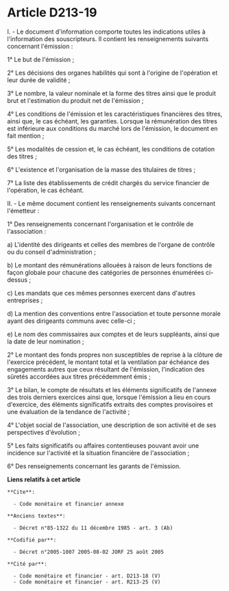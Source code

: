 # Article D213-19

I. - Le document d'information comporte toutes les indications utiles à l'information des souscripteurs. Il contient les
renseignements suivants concernant l'émission :

1° Le but de l'émission ;

2° Les décisions des organes habilités qui sont à l'origine de l'opération et leur durée de validité ;

3° Le nombre, la valeur nominale et la forme des titres ainsi que le produit brut et l'estimation du produit net de
l'émission ;

4° Les conditions de l'émission et les caractéristiques financières des titres, ainsi que, le cas échéant, les garanties.
Lorsque la rémunération des titres est inférieure aux conditions du marché lors de l'émission, le document en fait mention ;

5° Les modalités de cession et, le cas échéant, les conditions de cotation des titres ;

6° L'existence et l'organisation de la masse des titulaires de titres ;

7° La liste des établissements de crédit chargés du service financier de l'opération, le cas échéant.

II. - Le même document contient les renseignements suivants concernant l'émetteur :

1° Des renseignements concernant l'organisation et le contrôle de l'association :

a) L'identité des dirigeants et celles des membres de l'organe de contrôle ou du conseil d'administration ;

b) Le montant des rémunérations allouées à raison de leurs fonctions de façon globale pour chacune des catégories de
personnes énumérées ci-dessus ;

c) Les mandats que ces mêmes personnes exercent dans d'autres entreprises ;

d) La mention des conventions entre l'association et toute personne morale ayant des dirigeants communs avec celle-ci ;

e) Le nom des commissaires aux comptes et de leurs suppléants, ainsi que la date de leur nomination ;

2° Le montant des fonds propres non susceptibles de reprise à la clôture de l'exercice précédent, le montant total et la
ventilation par échéance des engagements autres que ceux résultant de l'émission, l'indication des sûretés accordées aux
titres précédemment émis ;

3° Le bilan, le compte de résultats et les éléments significatifs de l'annexe des trois derniers exercices ainsi que, lorsque
l'émission a lieu en cours d'exercice, des éléments significatifs extraits des comptes provisoires et une évaluation de la
tendance de l'activité ;

4° L'objet social de l'association, une description de son activité et de ses perspectives d'évolution ;

5° Les faits significatifs ou affaires contentieuses pouvant avoir une incidence sur l'activité et la situation financière de
l'association ;

6° Des renseignements concernant les garants de l'émission.

**Liens relatifs à cet article**

	**Cite**:

	  - Code monétaire et financier annexe

	**Anciens textes**:

	  - Décret n°85-1322 du 11 décembre 1985 - art. 3 (Ab)

	**Codifié par**:

	  - Décret n°2005-1007 2005-08-02 JORF 25 août 2005

	**Cité par**:

	  - Code monétaire et financier - art. D213-18 (V)
	  - Code monétaire et financier - art. R213-25 (V)
